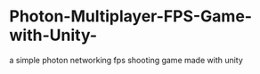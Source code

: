 # Photon-Multiplayer-FPS-Game-with-Unity-
a simple photon networking fps shooting game made with unity
